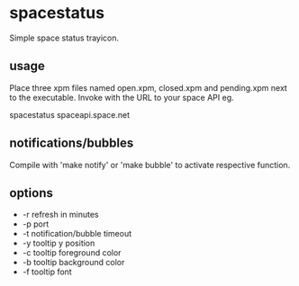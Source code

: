 # spacestatus

Simple space status trayicon.

## usage

Place three xpm files named open.xpm, closed.xpm and pending.xpm next to the executable.
Invoke with the URL to your space API eg.

spacestatus spaceapi.space.net

## notifications/bubbles

Compile with 'make notify' or 'make bubble' to activate respective function.

## options

 - -r refresh in minutes
 - -p port
 - -t notification/bubble timeout
 - -y tooltip y position
 - -c tooltip foreground color
 - -b tooltip background color
 - -f tooltip font
